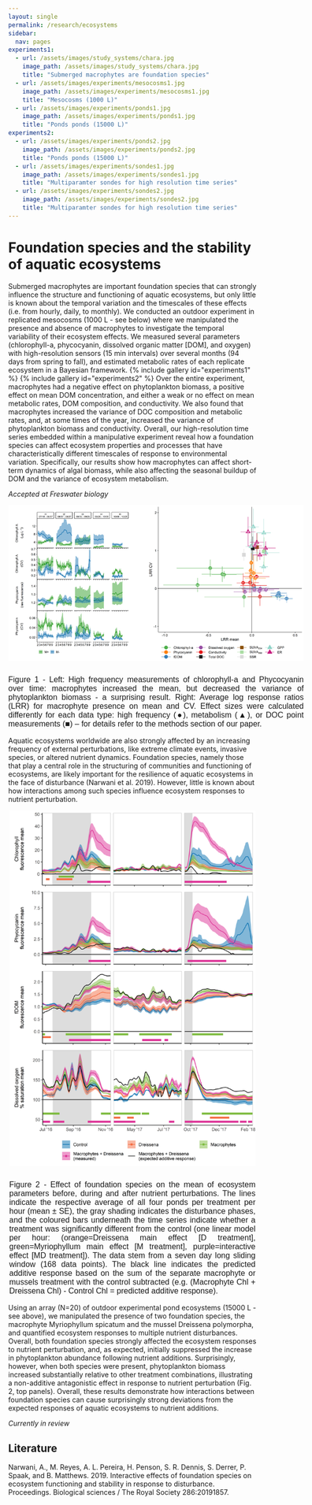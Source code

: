 ```yaml
---
layout: single
permalink: /research/ecosystems
sidebar:
  nav: pages
experiments1:
  - url: /assets/images/study_systems/chara.jpg
    image_path: /assets/images/study_systems/chara.jpg
    title: "Submerged macrophytes are foundation species"
  - url: /assets/images/experiments/mesocosms1.jpg
    image_path: /assets/images/experiments/mesocosms1.jpg
    title: "Mesocosms (1000 L)"
  - url: /assets/images/experiments/ponds1.jpg
    image_path: /assets/images/experiments/ponds1.jpg
    title: "Ponds ponds (15000 L)"
experiments2:
  - url: /assets/images/experiments/ponds2.jpg
    image_path: /assets/images/experiments/ponds2.jpg
    title: "Ponds ponds (15000 L)"
  - url: /assets/images/experiments/sondes1.jpg
    image_path: /assets/images/experiments/sondes1.jpg
    title: "Multiparamter sondes for high resolution time series"
  - url: /assets/images/experiments/sondes2.jpg
    image_path: /assets/images/experiments/sondes2.jpg
    title: "Multiparamter sondes for high resolution time series"
---
```

# Foundation species and the stability of aquatic ecosystems

Submerged macrophytes are important foundation species that can strongly influence the structure and functioning of aquatic ecosystems, but only little is known about the temporal variation and the timescales of these effects (i.e. from hourly, daily, to monthly). We conducted an outdoor experiment in replicated mesocosms (1000 L - see below) where we manipulated the presence and absence of macrophytes to investigate the temporal variability of their ecosystem effects. We measured several parameters (chlorophyll-a, phycocyanin, dissolved organic matter [DOM], and oxygen) with high-resolution sensors (15 min intervals) over several months (94 days from spring to fall), and estimated metabolic rates of each replicate ecosystem in a Bayesian framework. 
{% include gallery id="experiments1" %}
{% include gallery id="experiments2" %}
Over the entire experiment, macrophytes had a negative effect on phytoplankton biomass, a positive effect on mean DOM concentration, and either a weak or no effect on mean metabolic rates, DOM composition, and conductivity. We also found that macrophytes increased the variance of DOC composition and metabolic rates, and, at some times of the year, increased the variance of phytoplankton biomass and conductivity. Overall, our high-resolution time series embedded within a manipulative experiment reveal how a foundation species can affect ecosystem properties and processes that have characteristically different timescales of response to environmental variation. Specifically, our results show how macrophytes can affect short-term dynamics of algal biomass, while also affecting the seasonal buildup of DOM and the variance of ecosystem metabolism.

*Accepted at Freswater biology*

<center><div style="width:600px">
<img src="/assets/images/sonde_paper1.png" style="padding-bottom: 10px">
<p style="font:caption;text-align:justify"> 
Figure 1 - Left: High frequency measurements of chlorophyll-a and Phycocyanin over time: macrophytes increased the mean, but decreased the variance of phytoplankton biomass - a surprising result. Right: Average log response ratios (LRR) for macrophyte presence on mean and CV. Effect sizes were calculated differently for each data type: high frequency (●), metabolism (▲), or DOC point measurements (■) – for details refer to the methods section of our paper.
</p></div></center>

Aquatic ecosystems worldwide are also strongly affected by an increasing frequency of external perturbations, like extreme climate events, invasive species, or altered nutrient dynamics. Foundation species, namely those that play a central role in the structuring of communities and functioning of ecosystems, are likely important for the resilience of aquatic ecosystems in the face of disturbance (Narwani et al. 2019). However, little is known about how interactions among such species influence ecosystem responses to nutrient perturbation. 

<center><div style="width:500px">
<img src="/assets/images/sonde_paper2.png" style="padding-bottom: 10px">
<p style="font:caption;text-align:justify"> 
Figure 2 - Effect of foundation species on the mean of ecosystem parameters before, during and after nutrient perturbations. The lines indicate the respective average of all four ponds per treatment per hour (mean ± SE), the gray shading indicates the disturbance phases, and the coloured bars underneath the time series indicate whether a treatment was significantly different from the control (one linear model per hour: (orange=Dreissena main effect [D treatment], green=Myriophyllum main effect [M treatment], purple=interactive effect [MD treatment]). The data stem from a seven day long sliding window (168 data points). The black line indicates the predicted additive response based on the sum of the separate macrophyte or mussels treatment with the control subtracted (e.g. (Macrophyte Chl + Dreissena Chl) - Control Chl = predicted additive response). 
</p></div></center>

Using an array (N=20) of outdoor experimental pond ecosystems (15000 L - see above), we manipulated the presence of two foundation species, the macrophyte Myriophyllum spicatum and the mussel Dreissena polymorpha, and quantified ecosystem responses to multiple nutrient disturbances. Overall, both foundation species strongly affected the ecosystem responses to nutrient perturbation, and, as expected, initially suppressed the increase in phytoplankton abundance following nutrient additions. Surprisingly, however, when both species were present, phytoplankton biomass increased substantially relative to other treatment combinations, illustrating a non-additive antagonistic effect in response to nutrient perturbation (Fig. 2, top panels). Overall, these results demonstrate how interactions between foundation species can cause surprisingly strong deviations from the expected responses of aquatic ecosystems to nutrient additions. 



*Currently in review*

## Literature 

Narwani, A., M. Reyes, A. L. Pereira, H. Penson, S. R. Dennis, S. Derrer, P. Spaak, and B. Matthews. 2019. Interactive effects of foundation species on ecosystem functioning and stability in response to disturbance. Proceedings. Biological sciences / The Royal Society 286:20191857.


